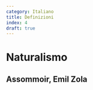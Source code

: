 ```yaml
---
category: Italiano
title: Definizioni
index: 4
draft: true
---
```


# Naturalismo

## Assommoir, Emil Zola

